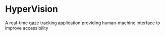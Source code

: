 # HyperVision
A real-time gaze tracking application providing human-machine interface to improve accessibility
